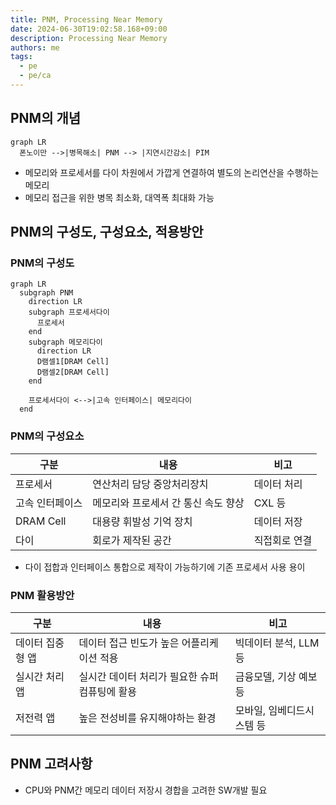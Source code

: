 ```yaml
---
title: PNM, Processing Near Memory
date: 2024-06-30T19:02:58.168+09:00
description: Processing Near Memory
authors: me
tags:
  - pe
  - pe/ca 
---
```


## PNM의 개념

```mermaid
graph LR
  폰노이만 -->|병목해소| PNM --> |지연시간감소| PIM
```

- 메모리와 프로세서를 다이 차원에서 가깝게 연결하여 별도의 논리연산을 수행하는 메모리
- 메모리 접근을 위한 병목 최소화, 대역폭 최대화 가능

## PNM의 구성도, 구성요소, 적용방안

### PNM의 구성도

```mermaid
graph LR
  subgraph PNM
    direction LR
    subgraph 프로세서다이
      프로세서
    end
    subgraph 메모리다이
      direction LR
      D램셀1[DRAM Cell]
      D램셀2[DRAM Cell]
    end

    프로세서다이 <-->|고속 인터페이스| 메모리다이
  end
```

### PNM의 구성요소

| 구분 | 내용 | 비고 |
| --- | --- | --- |
| 프로세서  |연산처리 담당 중앙처리장치 | 데이터 처리 |
| 고속 인터페이스 | 메모리와 프로세서 간 통신 속도 향상 | CXL 등 |
| DRAM Cell | 대용량 휘발성 기억 장치 | 데이터 저장 |
| 다이 | 회로가 제작된 공간 | 직접회로 연결 |

- 다이 접합과 인터페이스 통합으로 제작이 가능하기에 기존 프로세서 사용 용이

### PNM 활용방안

| 구분 | 내용 | 비고 |
| --- | --- | --- |
| 데이터 집중형 앱 | 데이터 접근 빈도가 높은 어플리케이션 적용 | 빅데이터 분석, LLM 등 |
| 실시간 처리 앱 | 실시간 데이터 처리가 필요한 슈퍼컴퓨팅에 활용 | 금융모델, 기상 예보 등 |
| 저전력 앱 | 높은 전성비를 유지해야하는 환경 | 모바일, 임베디드시스템 등 |

## PNM 고려사항

- CPU와 PNM간 메모리 데이터 저장시 경합을 고려한 SW개발 필요
